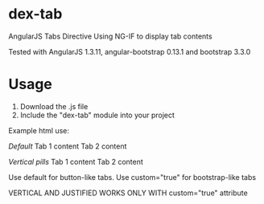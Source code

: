 # dex-tab
AngularJS Tabs Directive Using NG-IF to display tab contents


Tested with AngularJS 1.3.11, angular-bootstrap 0.13.1 and bootstrap 3.3.0

# Usage
1. Download the .js file
2. Include the "dex-tab" module into your project

Example html use:

*Default*
 <dex-tabset>
       <dex-tab heading="Tab 1" icon="fa fa-globe">Tab 1 content</dex-tab>
       <dex-tab heading="Tab 2" icon="fa fa-send">Tab 2 content</dex-tab>
 </dex-tabset>

 *Vertical pills*
 <dex-tabset custom="true" type="pills" vertical="true">
       <dex-tab heading="Tab 1" icon="fa fa-globe">Tab 1 content</dex-tab>
       <dex-tab heading="Tab 2" icon="fa fa-send">Tab 2 content</dex-tab>
 </dex-tabset>


 Use default for button-like tabs.
 Use custom="true" for bootstrap-like tabs

 VERTICAL AND JUSTIFIED WORKS ONLY WITH custom="true" attribute
